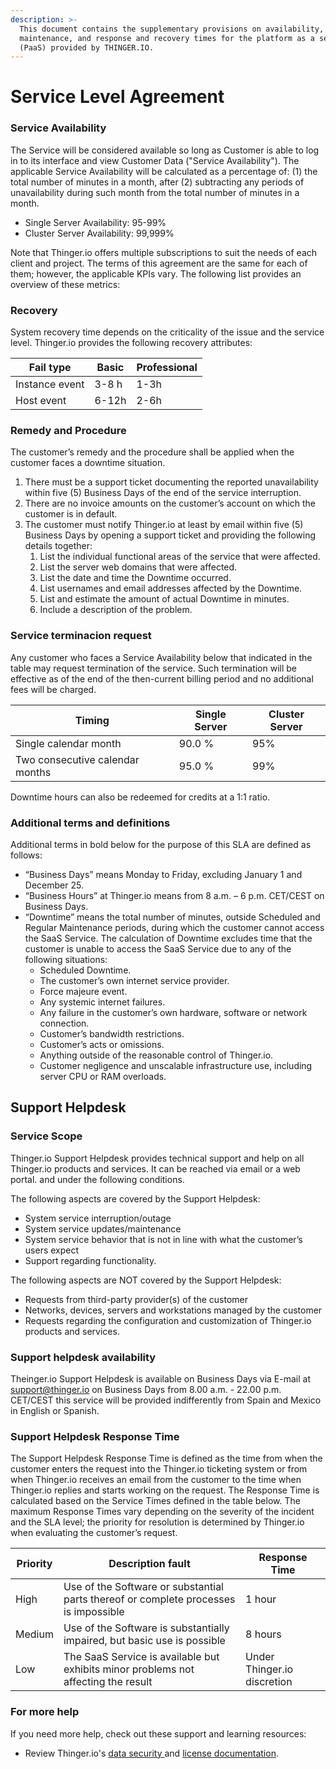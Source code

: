 ```yaml
---
description: >-
  This document contains the supplementary provisions on availability,
  maintenance, and response and recovery times for the platform as a service
  (PaaS) provided by THINGER.IO.
---
```


# Service Level Agreement

### Service Availability <a href="#sla" id="sla"></a>

The Service will be considered available so long as Customer is able to log in to its interface and view Customer Data ("Service Availability"). The applicable Service Availability will be calculated as a percentage of: (1) the total number of minutes in a month, after (2) subtracting any periods of unavailability during such month from the total number of minutes in a month.&#x20;

* Single Server Availability: 95-99%
* Cluster Server Availability: 99,999%

Note that Thinger.io offers multiple subscriptions to suit the needs of each client and project. The terms of this agreement are the same for each of them; however, the applicable KPIs vary. The following list provides an overview of these metrics:

### Recovery

System recovery time depends on the criticality of the issue and the service level. Thinger.io provides the following recovery attributes:&#x20;

| Fail type      | Basic | Professional |
| -------------- | ----- | ------------ |
| Instance event | 3-8 h | 1-3h         |
| Host event     | 6-12h | 2-6h         |

### Remedy and Procedure&#x20;

The customer’s remedy and the procedure shall be applied when the customer faces a downtime situation.

1. There must be a support ticket documenting the reported unavailability within five (5) Business Days of the end of the service interruption.
2. There are no invoice amounts on the customer’s account on which the customer is in default.
3. The customer must notify Thinger.io at least by email within five (5) Business Days by opening a support ticket and providing the following details together:
   1. List the individual functional areas of the service that were affected.
   2. List the server web domains that were affected.
   3. List the date and time the Downtime occurred.
   4. List usernames and email addresses affected by the Downtime.
   5. List and estimate the amount of actual Downtime in minutes.
   6. Include a description of the problem.

### Service terminacion request

Any customer who faces a Service Availability below that indicated in the table may request termination of the service. Such termination will be effective as of the end of the then-current billing period and no additional fees will be charged.

| Timing                          | Single Server | Cluster Server |
| ------------------------------- | ------------- | -------------- |
| Single calendar month           | 90.0 %        | 95%            |
| Two consecutive calendar months | 95.0 %        | 99%            |

Downtime hours can also be redeemed for credits at a 1:1 ratio.

### Additional terms and definitions

Additional terms in bold below for the purpose of this SLA are defined as follows:

* “Business Days” means Monday to Friday, excluding January 1 and December 25.
* “Business Hours” at Thinger.io means from 8 a.m. – 6 p.m. CET/CEST on Business Days.
* “Downtime” means the total number of minutes, outside Scheduled and Regular Maintenance periods, during which the customer cannot access the SaaS Service. The calculation of Downtime excludes time that the customer is unable to access the SaaS Service due to any of the following situations:
  * Scheduled Downtime.
  * The customer’s own internet service provider.
  * Force majeure event.
  * Any systemic internet failures.
  * Any failure in the customer’s own hardware, software or network connection.
  * Customer’s bandwidth restrictions.
  * Customer’s acts or omissions.
  * Anything outside of the reasonable control of Thinger.io.
  * Customer negligence and unscalable infrastructure use, including server CPU or RAM overloads.  &#x20;

## Support Helpdesk

### Service Scope

Thinger.io Support Helpdesk provides technical support and help on all Thinger.io products and services. It can be reached via email or a web portal. and under the following conditions.

The following aspects are covered by the Support Helpdesk:&#x20;

* System service interruption/outage
* System service updates/maintenance
* System service behavior that is not in line with what the customer’s users expect
* Support regarding functionality.&#x20;

The following aspects are NOT covered by the Support Helpdesk:&#x20;

* Requests from third-party provider(s) of the customer
* Networks, devices, servers and workstations managed by the customer
* Requests regarding the configuration and customization of Thinger.io products and services.&#x20;

### Support helpdesk availability

Theinger.io Support Helpdesk is available on Business Days via E-mail at support@thinger.io on Business Days from 8.00 a.m. - 22.00 p.m. CET/CEST this service will be provided indifferently from Spain and Mexico in English or Spanish.

### Support Helpdesk Response Time&#x20;

The Support Helpdesk Response Time is defined as the time from when the customer enters the request into the Thinger.io ticketing system or from when Thinger.io receives an email from the customer to the time when Thinger.io replies and starts working on the request. The Response Time is calculated based on the Service Times defined in the table below. The maximum Response Times vary depending on the severity of the incident and the SLA level; the priority for resolution is determined by Thinger.io when evaluating the customer’s request.

| Priority | Description fault                                                                    | Response Time               |
| -------- | ------------------------------------------------------------------------------------ | --------------------------- |
| High     | Use of the Software or substantial parts thereof or complete processes is impossible | 1 hour                      |
| Medium   | Use of the Software is substantially impaired, but basic use is possible             | 8 hours                     |
| Low      | The SaaS Service is available but exhibits minor problems not affecting the result   | Under Thinger.io discretion |

### For more help <a href="#for-more-help" id="for-more-help"></a>

If you need more help, check out these support and learning resources:

* Review Thinger.io's [data security ](https://docs.thiner.io)and [license documentation](https://docs.thinger.io/server/deployment).

